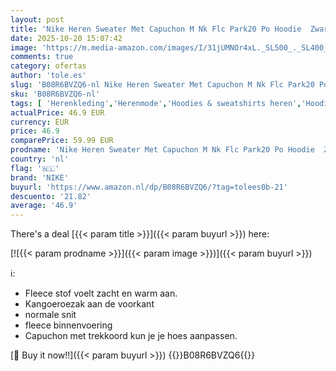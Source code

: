 ```yaml
---
layout: post
title: 'Nike Heren Sweater Met Capuchon M Nk Flc Park20 Po Hoodie  Zwart/Wit/Wit  CW6894-010  L'
date: 2025-10-20 15:07:42
image: 'https://m.media-amazon.com/images/I/31jUMNOr4xL._SL500_._SL400_.jpg'
comments: true
category: ofertas
author: 'tole.es'
slug: 'B08R6BVZQ6-nl Nike Heren Sweater Met Capuchon M Nk Flc Park20 Po Hoodie...'
sku: 'B08R6BVZQ6-nl'
tags: [ 'Herenkleding','Herenmode','Hoodies & sweatshirts heren','Hoodies heren','Kleding, schoenen & sieraden','Kleding, schoenen en sieraden','nike','🇳🇱', ]
actualPrice: 46.9 EUR
currency: EUR
price: 46.9
comparePrice: 59.99 EUR
prodname: 'Nike Heren Sweater Met Capuchon M Nk Flc Park20 Po Hoodie  Zwart/Wit/Wit  CW6894-010  L'
country: 'nl'
flag: '🇳🇱'
brand: 'NIKE'
buyurl: 'https://www.amazon.nl/dp/B08R6BVZQ6/?tag=tolees0b-21'
descuento: '21.82'
average: '46.9'
---
```


There's a deal [{{< param title >}}]({{< param buyurl >}})  here:

[![{{< param prodname >}}]({{< param image >}})]({{< param buyurl >}})

ℹ️:

- Fleece stof voelt zacht en warm aan.
- Kangoeroezak aan de voorkant
- normale snit
- fleece binnenvoering
- Capuchon met trekkoord kun je je hoes aanpassen.

[🛒 Buy it now!!]({{< param buyurl >}})
{{<world>}}B08R6BVZQ6{{</world>}}
